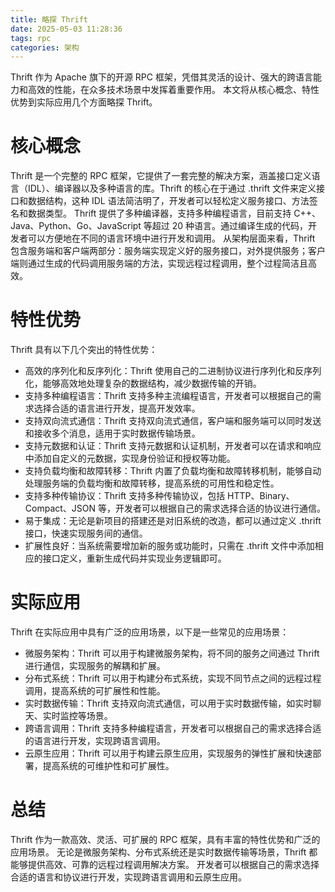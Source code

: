 ```yaml
---
title: 略探 Thrift
date: 2025-05-03 11:28:36
tags: rpc
categories: 架构
---
```


Thrift 作为 Apache 旗下的开源 RPC 框架，凭借其灵活的设计、强大的跨语言能力和高效的性能，在众多技术场景中发挥着重要作用。
本文将从核心概念、特性优势到实际应用几个方面略探 Thrift。
<!--more-->

# 核心概念
Thrift 是一个完整的 RPC 框架，它提供了一套完整的解决方案，涵盖接口定义语言（IDL）、编译器以及多种语言的库。Thrift 的核心在于通过 .thrift 文件来定义接口和数据结构，这种 IDL 语法简洁明了，开发者可以轻松定义服务接口、方法签名和数据类型。
Thrift 提供了多种编译器，支持多种编程语言，目前支持 C++、Java、Python、Go、JavaScript 等超过 20 种语言。通过编译生成的代码，开发者可以方便地在不同的语言环境中进行开发和调用。
从架构层面来看，Thrift 包含服务端和客户端两部分：服务端实现定义好的服务接口，对外提供服务；客户端则通过生成的代码调用服务端的方法，实现远程过程调用，整个过程简洁且高效。

# 特性优势
Thrift 具有以下几个突出的特性优势：
- 高效的序列化和反序列化：Thrift 使用自己的二进制协议进行序列化和反序列化，能够高效地处理复杂的数据结构，减少数据传输的开销。
- 支持多种编程语言：Thrift 支持多种主流编程语言，开发者可以根据自己的需求选择合适的语言进行开发，提高开发效率。
- 支持双向流式通信：Thrift 支持双向流式通信，客户端和服务端可以同时发送和接收多个消息，适用于实时数据传输场景。
- 支持元数据和认证：Thrift 支持元数据和认证机制，开发者可以在请求和响应中添加自定义的元数据，实现身份验证和授权等功能。
- 支持负载均衡和故障转移：Thrift 内置了负载均衡和故障转移机制，能够自动处理服务端的负载均衡和故障转移，提高系统的可用性和稳定性。
- 支持多种传输协议：Thrift 支持多种传输协议，包括 HTTP、Binary、Compact、JSON 等，开发者可以根据自己的需求选择合适的协议进行通信。
- 易于集成：无论是新项目的搭建还是对旧系统的改造，都可以通过定义 .thrift 接口，快速实现服务间的通信。
- 扩展性良好：当系统需要增加新的服务或功能时，只需在 .thrift 文件中添加相应的接口定义，重新生成代码并实现业务逻辑即可。

# 实际应用
Thrift 在实际应用中具有广泛的应用场景，以下是一些常见的应用场景：
- 微服务架构：Thrift 可以用于构建微服务架构，将不同的服务之间通过 Thrift 进行通信，实现服务的解耦和扩展。
- 分布式系统：Thrift 可以用于构建分布式系统，实现不同节点之间的远程过程调用，提高系统的可扩展性和性能。
- 实时数据传输：Thrift 支持双向流式通信，可以用于实时数据传输，如实时聊天、实时监控等场景。
- 跨语言调用：Thrift 支持多种编程语言，开发者可以根据自己的需求选择合适的语言进行开发，实现跨语言调用。
- 云原生应用：Thrift 可以用于构建云原生应用，实现服务的弹性扩展和快速部署，提高系统的可维护性和可扩展性。

# 总结
Thrift 作为一款高效、灵活、可扩展的 RPC 框架，具有丰富的特性优势和广泛的应用场景。
无论是微服务架构、分布式系统还是实时数据传输等场景，Thrift 都能够提供高效、可靠的远程过程调用解决方案。
开发者可以根据自己的需求选择合适的语言和协议进行开发，实现跨语言调用和云原生应用。
